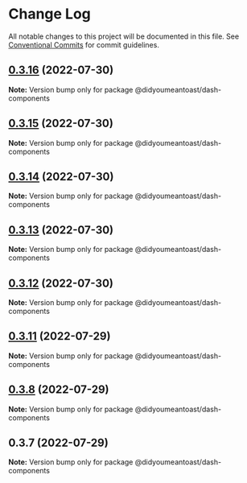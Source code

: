 # Change Log

All notable changes to this project will be documented in this file.
See [Conventional Commits](https://conventionalcommits.org) for commit guidelines.

## [0.3.16](https://github.com/ionic-team/stencil-component-starter/compare/@didyoumeantoast/dash-components@0.3.15...@didyoumeantoast/dash-components@0.3.16) (2022-07-30)

**Note:** Version bump only for package @didyoumeantoast/dash-components





## [0.3.15](https://github.com/ionic-team/stencil-component-starter/compare/@didyoumeantoast/dash-components@0.3.14...@didyoumeantoast/dash-components@0.3.15) (2022-07-30)

**Note:** Version bump only for package @didyoumeantoast/dash-components





## [0.3.14](https://github.com/ionic-team/stencil-component-starter/compare/@didyoumeantoast/dash-components@0.3.13...@didyoumeantoast/dash-components@0.3.14) (2022-07-30)

**Note:** Version bump only for package @didyoumeantoast/dash-components





## [0.3.13](https://github.com/ionic-team/stencil-component-starter/compare/@didyoumeantoast/dash-components@0.3.12...@didyoumeantoast/dash-components@0.3.13) (2022-07-30)

**Note:** Version bump only for package @didyoumeantoast/dash-components





## [0.3.12](https://github.com/ionic-team/stencil-component-starter/compare/@didyoumeantoast/dash-components@0.3.11...@didyoumeantoast/dash-components@0.3.12) (2022-07-30)

**Note:** Version bump only for package @didyoumeantoast/dash-components





## [0.3.11](https://github.com/ionic-team/stencil-component-starter/compare/@didyoumeantoast/dash-components@0.3.10...@didyoumeantoast/dash-components@0.3.11) (2022-07-29)

**Note:** Version bump only for package @didyoumeantoast/dash-components





## [0.3.8](https://github.com/ionic-team/stencil-component-starter/compare/@didyoumeantoast/dash-components@0.3.7...@didyoumeantoast/dash-components@0.3.8) (2022-07-29)

**Note:** Version bump only for package @didyoumeantoast/dash-components





## 0.3.7 (2022-07-29)

**Note:** Version bump only for package @didyoumeantoast/dash-components
